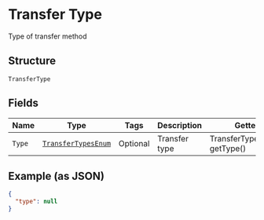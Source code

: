 
# Transfer Type

Type of transfer method

## Structure

`TransferType`

## Fields

| Name | Type | Tags | Description | Getter | Setter |
|  --- | --- | --- | --- | --- | --- |
| `Type` | [`TransferTypesEnum`](../../doc/models/transfer-types-enum.md) | Optional | Transfer type | TransferTypesEnum getType() | setType(TransferTypesEnum type) |

## Example (as JSON)

```json
{
  "type": null
}
```

